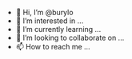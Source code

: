 - 👋 Hi, I’m @burylo
- 👀 I’m interested in ...
- 🌱 I’m currently learning ...
- 💞️ I’m looking to collaborate on ...
- 📫 How to reach me ...

<!---
burylo/burylo is a ✨ special ✨ repository because its `README.md` (this file) appears on your GitHub profile.
You can click the Preview link to take a look at your changes.
--->
